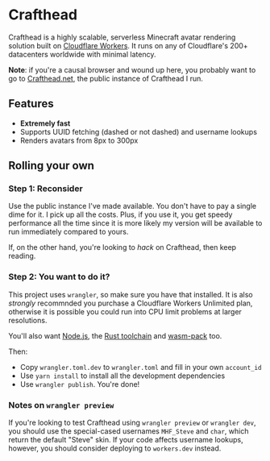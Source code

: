 # Crafthead

Crafthead is a highly scalable, serverless Minecraft avatar rendering
solution built on [Cloudflare Workers](https://workers.cloudflare.com).
It runs on any of Cloudflare's 200+ datacenters worldwide with minimal
latency.

**Note**: if you're a causal browser and wound up here, you probably want
to go to [Crafthead.net](https://crafthead.net), the public instance
of Crafthead I run.

## Features

* **Extremely fast**
* Supports UUID fetching (dashed or not dashed) and username lookups
* Renders avatars from 8px to 300px

## Rolling your own

### Step 1: Reconsider

Use the public instance I've made available. You don't have to pay a single
dime for it. I pick up all the costs. Plus, if you use it, you get speedy
performance all the time since it is more likely my version will be available
to run immediately compared to yours.

If, on the other hand, you're looking to _hack_ on Crafthead, then keep reading.

### Step 2: You want to do it?

This project uses `wrangler`, so make sure you have that installed. It is also
_strongly_ recommnded you purchase a Cloudflare Workers Unlimited plan, otherwise
it is possible you could run into CPU limit problems at larger resolutions.

You'll also want [Node.js](https://nodejs.org), the [Rust toolchain](https://www.rust-lang.org/learn/get-started)
and [wasm-pack](https://rustwasm.github.io/wasm-pack/installer/) too.

Then:
* Copy `wrangler.toml.dev` to `wrangler.toml` and fill in your own `account_id`
* Use `yarn install` to install all the development dependencies
* Use `wrangler publish`. You're done!

### Notes on `wrangler preview`

If you're looking to test Crafthead using `wrangler preview` or `wrangler dev`,
you should use the special-cased usernames `MHF_Steve` and `char`, which return
the default "Steve" skin. If your code affects username lookups, however, you
should consider deploying to `workers.dev` instead.